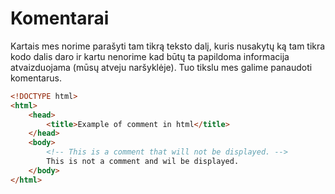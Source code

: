 # Komentarai

Kartais mes norime parašyti tam tikrą teksto dalį, kuris nusakytų ką tam tikra kodo dalis daro ir kartu nenorime kad būtų ta papildoma informacija atvaizduojama (mūsų atveju naršyklėje). Tuo tikslu mes galime panaudoti komentarus.

```html
<!DOCTYPE html>
<html>
    <head>
        <title>Example of comment in html</title>
    </head>
    <body>
        <!-- This is a comment that will not be displayed. -->
        This is not a comment and wil be displayed.
    </body>
</html>
```